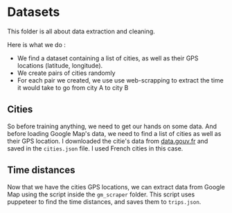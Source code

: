 # Datasets

This folder is all about data extraction and cleaning.

Here is what we do :
- We find a dataset containing a list of cities, as well as their GPS locations (latitude, longitude).
- We create pairs of cities randomly
- For each pair we created, we use use web-scrapping to extract the time it would take to go from city A to city B

## Cities

So before training anything, we need to get our hands on some data. And before loading Google Map's data, we need to find a list of cities as well as their GPS location. I downloaded the citie's data from [data.gouv.fr](https://www.data.gouv.fr/fr/datasets/regions-departements-villes-et-villages-de-france-et-doutre-mer/) and saved in the `cities.json` file. I used French cities in this case.

## Time distances

Now that we have the cities GPS locations, we can extract data from Google Map using the script inside the `gm_scraper` folder. This script uses puppeteer to find the time distances, and saves them to `trips.json`.